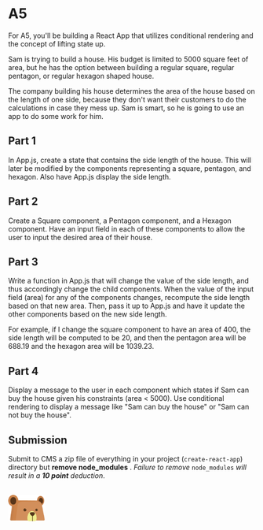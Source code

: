 # A5

For A5, you'll be building a React App that utilizes conditional rendering
and the concept of lifting state up.

Sam is trying to build a house. His budget is limited to 5000 square feet
of area, but he has the option between building a regular square, regular pentagon, 
or regular hexagon shaped house. 

The company building his house determines the area of the house based on the 
length of one side, because they don't want their customers to do the calculations
in case they mess up. Sam is smart, so he is going to use an app to do some 
work for him.

## Part 1 

In App.js, create a state that contains the side length of the house. This will 
later be modified by the components representing a square, pentagon, and hexagon.
Also have App.js display the side length. 

## Part 2

Create a Square component, a Pentagon component, and a Hexagon component. Have
an input field in each of these components to allow the user to input the desired
area of their house. 

## Part 3 

Write a function in App.js that will change the value of the side length, and 
thus accordingly change the child components. 
When the value of the input field (area) for any of the components changes, recompute
the side length based on that new area. Then, pass it up to App.js and have it
update the other components based on the new side length. 

For example, if I change the square component to have an area of 400, the side length
will be computed to be 20, and then the pentagon area will be 688.19 and the hexagon
area will be 1039.23. 

## Part 4

Display a message to the user in each component which states if Sam can buy 
the house given his constraints (area < 5000). Use conditional rendering to 
display a message like "Sam can buy the house" or "Sam can not buy the house". 

## Submission

Submit to CMS a zip file of everything in your project (`create-react-app`) directory but **remove node_modules** . _Failure to remove_ `node_modules` _will result in a **10 point** deduction_.

<br />

<img src="BEARRRR.png" width="75px">
